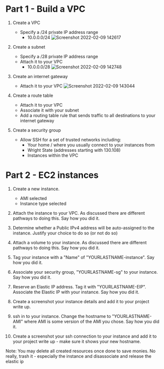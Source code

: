 # Part 1 - Build a VPC

1. Create a VPC
    - Specify a /24 private IP address range
      - 10.0.0.0/24
![Screenshot 2022-02-09 142617](https://user-images.githubusercontent.com/56359938/153285381-aa9dea90-9239-4c9d-ac12-8d47817a8672.png)

2. Create a subnet
    - Specify a /28 private IP address range
    - Attach it to your VPC
        - 10.0.0.0/28
 ![Screenshot 2022-02-09 142748](https://user-images.githubusercontent.com/56359938/153285443-282ee7f9-6bc9-439a-aaaa-f545d197efcf.png)

3. Create an internet gateway
    - Attach it to your VPC
    ![Screenshot 2022-02-09 143044](https://user-images.githubusercontent.com/56359938/153285598-bd14e61d-d75d-4ea7-8d33-8e06500eb33e.png)


4. Create a route table
    - Attach it to your VPC
    - Associate it with your subnet
    - Add a routing table rule that sends traffic to all destinations to your internet gateway

5. Create a security group
    - Allow SSH for a set of trusted networks including:
      - Your home / where you usually connect to your instances from
      - Wright State (addresses starting with 130.108)
      - Instances within the VPC

# Part 2 - EC2 instances
1. Create a new instance. 
    - AMI selected
    - Instance type selected

2. Attach the instance to your VPC. As discussed there are different pathways to doing this. Say how you did it.

3. Determine whether a Public IPv4 address will be auto-assigned to the instance. Justify your choice to do so (or not do so)

4. Attach a volume to your instance. As discussed there are different pathways to doing this. Say how you did it.

5. Tag your instance with a "Name" of "YOURLASTNAME-instance". Say how you did it.

6. Associate your security group, "YOURLASTNAME-sg" to your instance. Say how you did it.

7. Reserve an Elastic IP address. Tag it with "YOURLASTNAME-EIP". Associate the Elastic IP with your instance. Say how you did it.

8. Create a screenshot your instance details and add it to your project write up.

9. ssh in to your instance. Change the hostname to "YOURLASTNAME-AMI" where AMI is some version of the AMI you chose. Say how you did it.

10. Create a screenshot your ssh connection to your instance and add it to your project write up - make sure it shows your new hostname.

Note: You may delete all created resources once done to save monies. No really, trash it - especially the instance and disassociate and release the elastic ip

